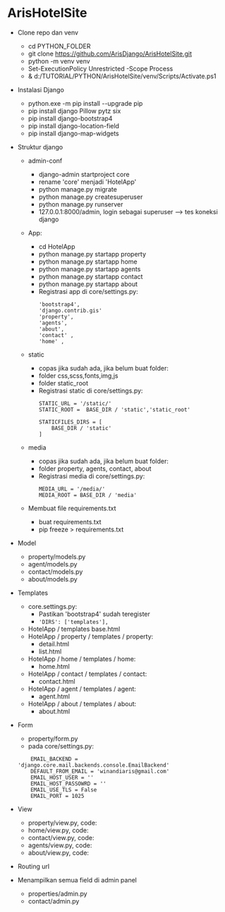 # ArisHotelSite

- Clone repo dan venv
    - cd PYTHON_FOLDER
    - git clone https://github.com/ArisDjango/ArisHotelSite.git
    - python -m venv venv
    - Set-ExecutionPolicy Unrestricted -Scope Process
    - & d:/TUTORIAL/PYTHON/ArisHotelSite/venv/Scripts/Activate.ps1

- Instalasi Django
    - python.exe -m pip install --upgrade pip
    - pip install django Pillow pytz six
    - pip install django-bootstrap4 
    - pip install django-location-field
    - pip install django-map-widgets

- Struktur django
    - admin-conf
        - django-admin startproject core
        - rename 'core' menjadi 'HotelApp'
        - python manage.py migrate
        - python manage.py createsuperuser
        - python manage.py runserver
        - 127.0.0.1:8000/admin, login sebagai superuser --> tes koneksi django
    - App:
        - cd HotelApp
        - python manage.py startapp property 
        - python manage.py startapp home
        - python manage.py startapp agents
        - python manage.py startapp contact
        - python manage.py startapp about
        - Registrasi app di core/settings.py:
            ```
            'bootstrap4',
            'django.contrib.gis'
            'property',
            'agents',
            'about',
            'contact' ,
            'home' ,
            ```
    - static
        - copas jika sudah ada, jika belum buat folder:
        - folder css,scss,fonts,img,js
        - folder static_root
        - Registrasi static di core/settings.py:
            ```
            STATIC_URL = '/static/'
            STATIC_ROOT =  BASE_DIR / 'static','static_root'

            STATICFILES_DIRS = [
                BASE_DIR / 'static'
            ]
            ```

    - media
        - copas jika sudah ada, jika belum buat folder:
        - folder property, agents, contact, about
        - Registrasi media di core/settings.py:
            ```
            MEDIA_URL = '/media/'
            MEDIA_ROOT = BASE_DIR / 'media'
            ```

    - Membuat file requirements.txt
        - buat requirements.txt
        - pip freeze > requirements.txt
- Model
    - property/models.py
    - agent/models.py
    - contact/models.py
    - about/models.py

- Templates
    - core.settings.py:
        - Pastikan 'bootstrap4' sudah teregister
        - `'DIRS': ['templates'],`
    - HotelApp / templates base.html
    - HotelApp / property / templates / property:
        - detail.html
        - list.html
    - HotelApp / home / templates / home:
        - home.html
    - HotelApp / contact / templates / contact:
        - contact.html
    - HotelApp / agent / templates / agent:
        - agent.html
    - HotelApp / about / templates / about:
        - about.html


- Form
    - property/form.py
    - pada core/settings.py:
    ```
        EMAIL_BACKEND = 'django.core.mail.backends.console.EmailBackend'
        DEFAULT_FROM_EMAIL = 'winandiaris@gmail.com'
        EMAIL_HOST_USER = ''
        EMAIL_HOST_PASSOWRD = ''
        EMAIL_USE_TLS = False
        EMAIL_PORT = 1025
    ```

- View
    - property/view.py, code:
    - home/view.py, code:
    - contact/view.py, code:
    - agents/view.py, code:
    - about/view.py, code:
        
- Routing url

- Menampilkan semua field di admin panel
    - properties/admin.py
    - contact/admin.py

